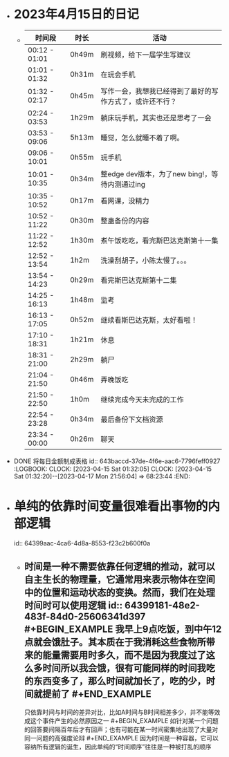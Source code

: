 - # 2023年4月15日的日记
	- | 时间段 | 时长 | 活动 |
	  | --- | --- | --- |
	  | 00:12 - 01:01 | 0h49m | 刷视频，给下一届学生写建议 |
	  | 01:01 - 01:32 | 0h31m | 在玩会手机 |
	  | 01:32 - 02:17 | 0h45m | 写作一会，我想我已经得到了最好的写作方式了，或许还不行？ |
	  | 02:24 - 03:53 | 1h29m | 躺床玩手机，其实也还是思考了一会 |
	  | 03:53 - 09:06 | 5h13m | 睡觉，怎么就睡不着了啊。 |
	  | 09:06 - 10:01 | 0h55m | 玩手机 |
	  | 10:01 - 10:35 | 0h34m | 整edge dev版本，为了new bing!，等待内测通过ing |
	  | 10:35 - 10:52 | 0h17m | 看网课，没精力 |
	  | 10:52 - 11:22 | 0h30m | 整蛊备份的内容 |
	  | 11:22 - 12:52 | 1h30m | 煮午饭吃吃，看完斯巴达克斯第十一集 |
	  | 12:52 - 13:54 | 1h2m | 洗澡刮胡子，小陈太慢了。。。 |
	  | 13:54 - 14:23 | 0h29m | 看完斯巴达克斯第十二集 |
	  | 14:25 - 16:13 | 1h48m | 监考 |
	  | 16:13 - 17:05 | 0h52m | 继续看斯巴达克斯，太好看啦！ |
	  | 17:10 - 18:31 | 1h21m | 休息 |
	  | 18:31 - 21:00 | 2h29m | 躺尸 |
	  | 21:04 - 21:50 | 0h46m | 弄晚饭吃 |
	  | 21:50 - 22:50 | 1h0m | 继续完成今天未完成的工作 |
	  | 22:54 - 23:28 | 0h34m | 最后备份下文档资源 |
	  | 23:34 - 00:00 | 0h26m | 聊天 |
- DONE 将每日金额制成表格
  id:: 643baccd-37de-4f6e-aac6-7796feff0927
  :LOGBOOK:
  CLOCK: [2023-04-15 Sat 01:32:05]
  CLOCK: [2023-04-15 Sat 01:32:20]--[2023-04-17 Mon 21:56:04] =>  68:23:44
  :END:
- # 单纯的依靠时间变量很难看出事物的内部逻辑
  id:: 64399aac-4ca6-4d8a-8553-f23c2b600f0a
	- 时间是一种不需要依靠任何逻辑的推动，就可以自主生长的物理量，它通常用来表示物体在空间中的位置和运动状态的变换。然而，我们在处理时间时可以使用逻辑
	  id:: 64399181-48e2-483f-84d0-25606341d397
	  #+BEGIN_EXAMPLE
	  我早上9点吃饭，到中午12点就会饿肚子。其本质在于我消耗这些食物所带来的能量需要用时多久，而不是因为我度过了这么多时间所以我会饿，很有可能同样的时间我吃的东西变多了，那么时间就加长了，吃的少，时间就提前了
	  #+END_EXAMPLE 
	  ---
	  只依靠时间与时间的差异对比，比如A时间与B时间相差多少，并不能等效成这个事件产生的必然原因之一
	  #+BEGIN_EXAMPLE
	  如针对某一个问题的回答要间隔百年后才有回声；也有可能在某一时间密集地出现了大量对同一问题的高强度论辩
	  #+END_EXAMPLE 
	  因为时间是一种容器，它可以容纳所有逻辑的诞生，因此单纯的“时间顺序”往往是一种被打乱的顺序